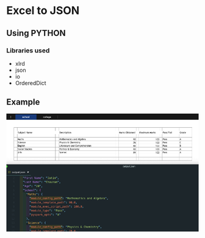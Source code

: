 # Excel to JSON
## Using PYTHON

### Libraries used

- xlrd
- json
- io
- OrderedDict

## Example

![](images/output.png)

